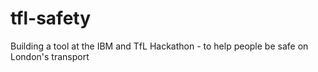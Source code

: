 # tfl-safety
Building a tool at the IBM and TfL Hackathon - to help people be safe on London's transport

